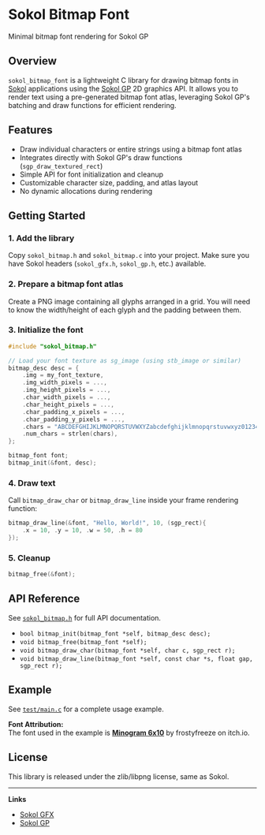 # Sokol Bitmap Font

Minimal bitmap font rendering for Sokol GP

## Overview

`sokol_bitmap_font` is a lightweight C library for drawing bitmap fonts in [Sokol](https://github.com/floooh/sokol) applications using the [Sokol GP](https://github.com/edubart/sokol_gp) 2D graphics API. It allows you to render text using a pre-generated bitmap font atlas, leveraging Sokol GP's batching and draw functions for efficient rendering.

## Features

- Draw individual characters or entire strings using a bitmap font atlas
- Integrates directly with Sokol GP's draw functions (`sgp_draw_textured_rect`)
- Simple API for font initialization and cleanup
- Customizable character size, padding, and atlas layout
- No dynamic allocations during rendering

## Getting Started

### 1. Add the library

Copy `sokol_bitmap.h` and `sokol_bitmap.c` into your project. Make sure you have Sokol headers (`sokol_gfx.h`, `sokol_gp.h`, etc.) available.

### 2. Prepare a bitmap font atlas

Create a PNG image containing all glyphs arranged in a grid. You will need to know the width/height of each glyph and the padding between them.

### 3. Initialize the font

```c
#include "sokol_bitmap.h"

// Load your font texture as sg_image (using stb_image or similar)
bitmap_desc desc = {
    .img = my_font_texture,
    .img_width_pixels = ...,
    .img_height_pixels = ...,
    .char_width_pixels = ...,
    .char_height_pixels = ...,
    .char_padding_x_pixels = ...,
    .char_padding_y_pixels = ...,
    .chars = "ABCDEFGHIJKLMNOPQRSTUVWXYZabcdefghijklmnopqrstuvwxyz0123456789...",
    .num_chars = strlen(chars),
};

bitmap_font font;
bitmap_init(&font, desc);
```

### 4. Draw text

Call `bitmap_draw_char` or `bitmap_draw_line` inside your frame rendering function:

```c
bitmap_draw_line(&font, "Hello, World!", 10, (sgp_rect){
    .x = 10, .y = 10, .w = 50, .h = 80
});
```

### 5. Cleanup

```c
bitmap_free(&font);
```

## API Reference

See [`sokol_bitmap.h`](sokol_bitmap.h) for full API documentation.

- `bool bitmap_init(bitmap_font *self, bitmap_desc desc);`
- `void bitmap_free(bitmap_font *self);`
- `void bitmap_draw_char(bitmap_font *self, char c, sgp_rect r);`
- `void bitmap_draw_line(bitmap_font *self, const char *s, float gap, sgp_rect r);`

## Example

See [`test/main.c`](test/main.c) for a complete usage example.

**Font Attribution:**  
The font used in the example is [**Minogram 6x10**](https://frostyfreeze.itch.io/pixel-bitmap-fonts-png-xml) by frostyfreeze on itch.io.

## License

This library is released under the zlib/libpng license, same as Sokol.

---

**Links**

- [Sokol GFX](https://github.com/floooh/sokol)
- [Sokol GP](https://github.com/edubart/sokol_gp)
